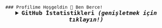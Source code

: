 <samp>
### Profilime Hoşgeldin 🌃 Ben Berce!
<details align="center">
    <summary style="font-weight: bold; font-size: 18px">
      <b>GitHub İstatistikleri</b>
      <i>(genişletmek için tıklayın!)</i>
    </summary>

  [![Berce's GitHub İstatistikleri](https://github-readme-stats.vercel.app/api?username=must4f&theme=tokyonight)](https://github.com/must4f)
  [![En Çok Kullandığım Diller](https://github-readme-stats.vercel.app/api/top-langs/?username=must4f&layout=compact)](https://github.com/must4f)

  </details>
</samp>

